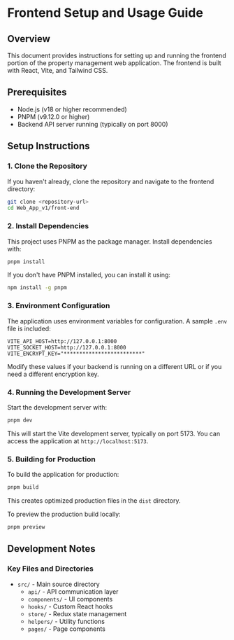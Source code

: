 # Frontend Setup and Usage Guide

## Overview
This document provides instructions for setting up and running the frontend portion of the property management web application. The frontend is built with React, Vite, and Tailwind CSS.

## Prerequisites
- Node.js (v18 or higher recommended)
- PNPM (v9.12.0 or higher)
- Backend API server running (typically on port 8000)

## Setup Instructions

### 1. Clone the Repository
If you haven't already, clone the repository and navigate to the frontend directory:
```bash
git clone <repository-url>
cd Web_App_v1/front-end
```

### 2. Install Dependencies
This project uses PNPM as the package manager. Install dependencies with:
```bash
pnpm install
```

If you don't have PNPM installed, you can install it using:
```bash
npm install -g pnpm
```

### 3. Environment Configuration
The application uses environment variables for configuration. A sample `.env` file is included:

```
VITE_API_HOST=http://127.0.0.1:8000
VITE_SOCKET_HOST=http://127.0.0.1:8000
VITE_ENCRYPT_KEY="*************************"
```

Modify these values if your backend is running on a different URL or if you need a different encryption key.

### 4. Running the Development Server
Start the development server with:
```bash
pnpm dev
```

This will start the Vite development server, typically on port 5173. You can access the application at `http://localhost:5173`.

### 5. Building for Production
To build the application for production:
```bash
pnpm build
```

This creates optimized production files in the `dist` directory.

To preview the production build locally:
```bash
pnpm preview
```

## Development Notes

### Key Files and Directories

- `src/` - Main source directory
  - `api/` - API communication layer
  - `components/` - UI components
  - `hooks/` - Custom React hooks
  - `store/` - Redux state management
  - `helpers/` - Utility functions
  - `pages/` - Page components
